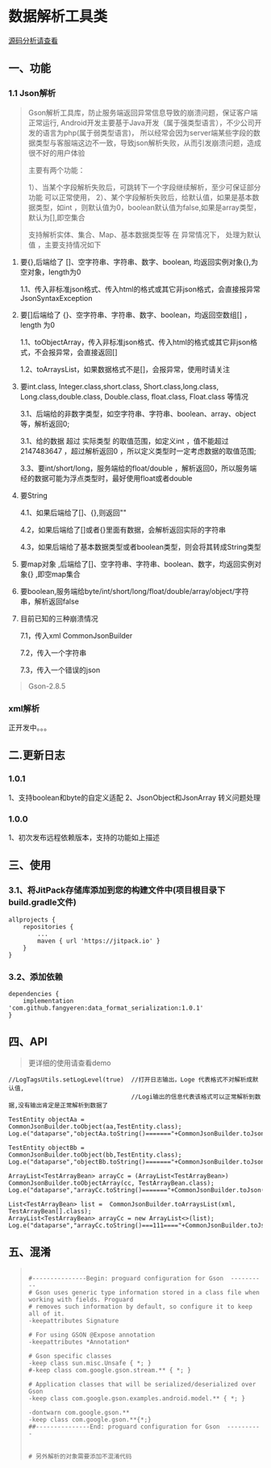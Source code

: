 # 数据解析工具类

[源码分析请查看](https://juejin.im/post/5eb3416c6fb9a04340658f40)

## 一、功能


### 1.1 Json解析
>  Gson解析工具库，防止服务端返回异常信息导致的崩溃问题，保证客户端正常运行,
>  Android开发主要基于Java开发（属于强类型语言），不少公司开发的语言为php(属于弱类型语言)，
>  所以经常会因为server端某些字段的数据类型与客服端这边不一致，导致json解析失败，从而引发崩溃问题，造成很不好的用户体验
>
>  主要有两个功能：
>
>   1）、当某个字段解析失败后，可跳转下一个字段继续解析，至少可保证部分功能 可以正常使用，
>   2）、某个字段解析失败后，给默认值，如果是基本数据类型，如int ，则默认值为0，boolean默认值为false,如果是array类型，默认为[],即空集合
>
>  支持解析实体、集合、Map、基本数据类型等 在 异常情况下， 处理为默认值 ，主要支持情况如下


 1. 要{},后端给了 []、空字符串、字符串、数字、boolean, 均返回实例对象{},为空对象，length为0

    1.1、传入非标准json格式、传入html的格式或其它非json格式，会直接报异常  JsonSyntaxException

 2. 要[]后端给了 {}、空字符串、字符串、数字、boolean，均返回空数组[] ，length 为0

    1.1、toObjectArray，传入非标准json格式、传入html的格式或其它非json格式，不会报异常，会直接返回[]

    1.2、toArraysList，如果数据格式不是[]，会报异常，使用时请关注

 3. 要int.class, Integer.class,short.class, Short.class,long.class, Long.class,double.class, Double.class,
    float.class, Float.class 等情况

    3.1、后端给的非数字类型，如空字符串、字符串、boolean、array、object 等，解析返回0;

    3.1、给的数据 超过 实际类型 的取值范围，如定义int ，值不能超过 2147483647 ，超过解析返回0 ，所以定义类型时一定考虑数据的取值范围;

    3.3、要int/short/long，服务端给的float/double ，解析返回0，所以服务端经的数据可能为浮点类型时，最好使用float或者double

 4. 要String

    4.1、如果后端给了[]、{},则返回""

    4.2，如果后端给了[]或者{}里面有数据，会解析返回实际的字符串

    4.3，如果后端给了基本数据类型或者boolean类型，则会将其转成String类型

 5. 要map对象 ,后端给了[]、空字符串、字符串、boolean、数字，均返回实例对象{} ,即空map集合

 6. 要boolean,服务端给byte/int/short/long/float/double/array/object/字符串，解析返回false

 7. 目前已知的三种崩溃情况

    7.1，传入xml  CommonJsonBuilder

    7.2，传入一个字符串

    7.3，传入一个错误的json


 > Gson-2.8.5

### xml解析
正开发中。。。

## 二.更新日志

### 1.0.1
1、支持boolean和byte的自定义适配
2、JsonObject和JsonArray 转义问题处理

### 1.0.0
1、初次发布远程依赖版本，支持的功能如上描述




## 三、使用

### 3.1、将JitPack存储库添加到您的构建文件中(项目根目录下build.gradle文件)
```
allprojects {
    repositories {
        ...
        maven { url 'https://jitpack.io' }
    }
}
```

### 3.2、添加依赖
```
dependencies {
    implementation 'com.github.fangyeren:data_format_serialization:1.0.1'
}
```



## 四、API

> 更详细的使用请查看demo

```
//LogTagsUtils.setLogLevel(true)  //打开日志输出，Loge 代表格式不对解析成默认值,
                                  //Logi输出的信息代表该格式可以正常解析到数据,没有输出肯定是正常解析到数据了

TestEntity objectAa =  CommonJsonBuilder.toObject(aa,TestEntity.class);
Log.e("dataparse","objectAa.toString()======="+CommonJsonBuilder.toJson(objectAa));

TestEntity objectBb =  CommonJsonBuilder.toObject(bb,TestEntity.class);
Log.e("dataparse","objectBb.toString()======="+CommonJsonBuilder.toJson(objectBb));

ArrayList<TestArrayBean> arrayCc = (ArrayList<TestArrayBean>) CommonJsonBuilder.toObjectArray(cc, TestArrayBean.class);
Log.e("dataparse","arrayCc.toString()======="+CommonJsonBuilder.toJson(arrayCc));

List<TestArrayBean> list =  CommonJsonBuilder.toArraysList(xml, TestArrayBean[].class);
ArrayList<TestArrayBean> arrayCc = new ArrayList<>(list);
Log.e("dataparse","arrayCc.toString()===111===="+CommonJsonBuilder.toJson(arrayCc));
```



## 五、混淆

> ```
>
> #---------------Begin: proguard configuration for Gson  ----------
> # Gson uses generic type information stored in a class file when working with fields. Proguard
> # removes such information by default, so configure it to keep all of it.
> -keepattributes Signature
>
> # For using GSON @Expose annotation
> -keepattributes *Annotation*
>
> # Gson specific classes
> -keep class sun.misc.Unsafe { *; }
> #-keep class com.google.gson.stream.** { *; }
>
> # Application classes that will be serialized/deserialized over Gson
> -keep class com.google.gson.examples.android.model.** { *; }
>
> -dontwarn com.google.gson.**
> -keep class com.google.gson.**{*;}
> ##---------------End: proguard configuration for Gson  ----------
>
>
> # 另外解析的对象需要添加不混淆代码
> ```
>
>

